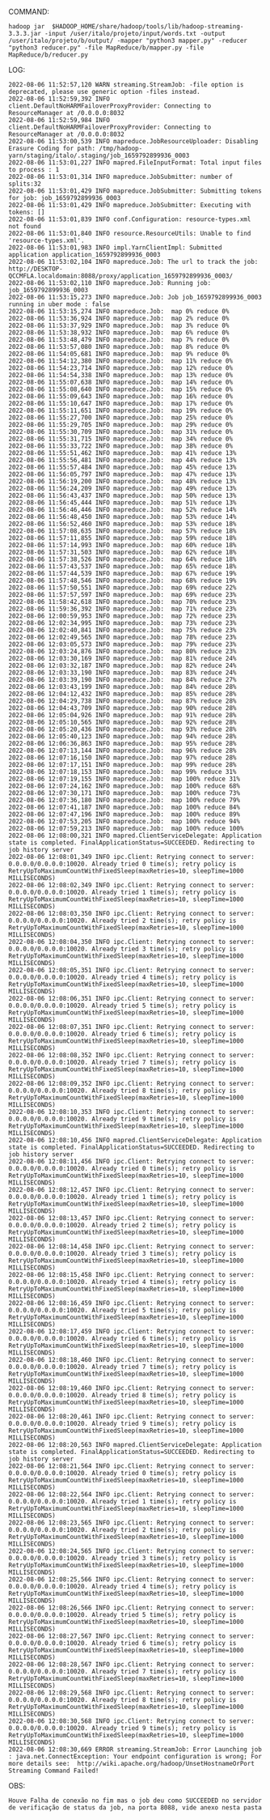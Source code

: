 COMMAND:

    hadoop jar  $HADOOP_HOME/share/hadoop/tools/lib/hadoop-streaming-3.3.3.jar -input /user/italo/projeto/input/words.txt -output /user/italo/projeto/b/output/ -mapper "python3 mapper.py" -reducer "python3 reducer.py" -file MapReduce/b/mapper.py -file MapReduce/b/reducer.py

LOG:

    2022-08-06 11:52:57,120 WARN streaming.StreamJob: -file option is deprecated, please use generic option -files instead.
    2022-08-06 11:52:59,392 INFO client.DefaultNoHARMFailoverProxyProvider: Connecting to ResourceManager at /0.0.0.0:8032
    2022-08-06 11:52:59,984 INFO client.DefaultNoHARMFailoverProxyProvider: Connecting to ResourceManager at /0.0.0.0:8032
    2022-08-06 11:53:00,539 INFO mapreduce.JobResourceUploader: Disabling Erasure Coding for path: /tmp/hadoop-yarn/staging/italo/.staging/job_1659792899936_0003
    2022-08-06 11:53:01,227 INFO mapred.FileInputFormat: Total input files to process : 1
    2022-08-06 11:53:01,314 INFO mapreduce.JobSubmitter: number of splits:32
    2022-08-06 11:53:01,429 INFO mapreduce.JobSubmitter: Submitting tokens for job: job_1659792899936_0003
    2022-08-06 11:53:01,429 INFO mapreduce.JobSubmitter: Executing with tokens: []
    2022-08-06 11:53:01,839 INFO conf.Configuration: resource-types.xml not found
    2022-08-06 11:53:01,840 INFO resource.ResourceUtils: Unable to find 'resource-types.xml'.
    2022-08-06 11:53:01,983 INFO impl.YarnClientImpl: Submitted application application_1659792899936_0003
    2022-08-06 11:53:02,104 INFO mapreduce.Job: The url to track the job: http://DESKTOP-QCCMFLA.localdomain:8088/proxy/application_1659792899936_0003/
    2022-08-06 11:53:02,110 INFO mapreduce.Job: Running job: job_1659792899936_0003
    2022-08-06 11:53:15,273 INFO mapreduce.Job: Job job_1659792899936_0003 running in uber mode : false
    2022-08-06 11:53:15,274 INFO mapreduce.Job:  map 0% reduce 0%
    2022-08-06 11:53:36,924 INFO mapreduce.Job:  map 2% reduce 0%
    2022-08-06 11:53:37,929 INFO mapreduce.Job:  map 3% reduce 0%
    2022-08-06 11:53:38,932 INFO mapreduce.Job:  map 6% reduce 0%
    2022-08-06 11:53:48,479 INFO mapreduce.Job:  map 7% reduce 0%
    2022-08-06 11:53:57,080 INFO mapreduce.Job:  map 8% reduce 0%
    2022-08-06 11:54:05,681 INFO mapreduce.Job:  map 9% reduce 0%
    2022-08-06 11:54:12,380 INFO mapreduce.Job:  map 11% reduce 0%
    2022-08-06 11:54:23,714 INFO mapreduce.Job:  map 12% reduce 0%
    2022-08-06 11:54:54,338 INFO mapreduce.Job:  map 13% reduce 0%
    2022-08-06 11:55:07,638 INFO mapreduce.Job:  map 14% reduce 0%
    2022-08-06 11:55:08,640 INFO mapreduce.Job:  map 15% reduce 0%
    2022-08-06 11:55:09,643 INFO mapreduce.Job:  map 16% reduce 0%
    2022-08-06 11:55:10,647 INFO mapreduce.Job:  map 17% reduce 0%
    2022-08-06 11:55:11,651 INFO mapreduce.Job:  map 19% reduce 0%
    2022-08-06 11:55:27,700 INFO mapreduce.Job:  map 25% reduce 0%
    2022-08-06 11:55:29,705 INFO mapreduce.Job:  map 29% reduce 0%
    2022-08-06 11:55:30,709 INFO mapreduce.Job:  map 31% reduce 0%
    2022-08-06 11:55:31,715 INFO mapreduce.Job:  map 34% reduce 0%
    2022-08-06 11:55:33,722 INFO mapreduce.Job:  map 38% reduce 0%
    2022-08-06 11:55:51,462 INFO mapreduce.Job:  map 41% reduce 13%
    2022-08-06 11:55:56,481 INFO mapreduce.Job:  map 44% reduce 13%
    2022-08-06 11:55:57,484 INFO mapreduce.Job:  map 45% reduce 13%
    2022-08-06 11:56:05,797 INFO mapreduce.Job:  map 47% reduce 13%
    2022-08-06 11:56:19,200 INFO mapreduce.Job:  map 48% reduce 13%
    2022-08-06 11:56:24,209 INFO mapreduce.Job:  map 49% reduce 13%
    2022-08-06 11:56:43,437 INFO mapreduce.Job:  map 50% reduce 13%
    2022-08-06 11:56:45,444 INFO mapreduce.Job:  map 51% reduce 13%
    2022-08-06 11:56:46,446 INFO mapreduce.Job:  map 52% reduce 14%
    2022-08-06 11:56:48,450 INFO mapreduce.Job:  map 53% reduce 14%
    2022-08-06 11:56:52,460 INFO mapreduce.Job:  map 53% reduce 18%
    2022-08-06 11:57:08,635 INFO mapreduce.Job:  map 57% reduce 18%
    2022-08-06 11:57:11,855 INFO mapreduce.Job:  map 59% reduce 18%
    2022-08-06 11:57:14,993 INFO mapreduce.Job:  map 60% reduce 18%
    2022-08-06 11:57:31,503 INFO mapreduce.Job:  map 62% reduce 18%
    2022-08-06 11:57:38,526 INFO mapreduce.Job:  map 64% reduce 18%
    2022-08-06 11:57:43,537 INFO mapreduce.Job:  map 65% reduce 18%
    2022-08-06 11:57:44,539 INFO mapreduce.Job:  map 67% reduce 19%
    2022-08-06 11:57:48,546 INFO mapreduce.Job:  map 68% reduce 19%
    2022-08-06 11:57:50,551 INFO mapreduce.Job:  map 69% reduce 22%
    2022-08-06 11:57:57,597 INFO mapreduce.Job:  map 69% reduce 23%
    2022-08-06 11:58:42,618 INFO mapreduce.Job:  map 70% reduce 23%
    2022-08-06 11:59:36,392 INFO mapreduce.Job:  map 71% reduce 23%
    2022-08-06 12:00:59,953 INFO mapreduce.Job:  map 72% reduce 23%
    2022-08-06 12:02:34,995 INFO mapreduce.Job:  map 73% reduce 23%
    2022-08-06 12:02:40,841 INFO mapreduce.Job:  map 75% reduce 23%
    2022-08-06 12:02:49,565 INFO mapreduce.Job:  map 78% reduce 23%
    2022-08-06 12:03:05,573 INFO mapreduce.Job:  map 79% reduce 23%
    2022-08-06 12:03:24,876 INFO mapreduce.Job:  map 80% reduce 23%
    2022-08-06 12:03:30,169 INFO mapreduce.Job:  map 81% reduce 24%
    2022-08-06 12:03:32,187 INFO mapreduce.Job:  map 82% reduce 24%
    2022-08-06 12:03:33,190 INFO mapreduce.Job:  map 83% reduce 24%
    2022-08-06 12:03:39,190 INFO mapreduce.Job:  map 84% reduce 27%
    2022-08-06 12:03:43,199 INFO mapreduce.Job:  map 84% reduce 28%
    2022-08-06 12:04:12,432 INFO mapreduce.Job:  map 85% reduce 28%
    2022-08-06 12:04:29,738 INFO mapreduce.Job:  map 87% reduce 28%
    2022-08-06 12:04:43,709 INFO mapreduce.Job:  map 90% reduce 28%
    2022-08-06 12:05:04,926 INFO mapreduce.Job:  map 91% reduce 28%
    2022-08-06 12:05:10,565 INFO mapreduce.Job:  map 92% reduce 28%
    2022-08-06 12:05:20,436 INFO mapreduce.Job:  map 93% reduce 28%
    2022-08-06 12:05:40,123 INFO mapreduce.Job:  map 94% reduce 28%
    2022-08-06 12:06:36,863 INFO mapreduce.Job:  map 95% reduce 28%
    2022-08-06 12:07:13,144 INFO mapreduce.Job:  map 96% reduce 28%
    2022-08-06 12:07:16,150 INFO mapreduce.Job:  map 97% reduce 28%
    2022-08-06 12:07:17,151 INFO mapreduce.Job:  map 99% reduce 28%
    2022-08-06 12:07:18,153 INFO mapreduce.Job:  map 99% reduce 31%
    2022-08-06 12:07:19,155 INFO mapreduce.Job:  map 100% reduce 31%
    2022-08-06 12:07:24,162 INFO mapreduce.Job:  map 100% reduce 68%
    2022-08-06 12:07:30,171 INFO mapreduce.Job:  map 100% reduce 73%
    2022-08-06 12:07:36,180 INFO mapreduce.Job:  map 100% reduce 79%
    2022-08-06 12:07:41,187 INFO mapreduce.Job:  map 100% reduce 84%
    2022-08-06 12:07:47,196 INFO mapreduce.Job:  map 100% reduce 89%
    2022-08-06 12:07:53,205 INFO mapreduce.Job:  map 100% reduce 94%
    2022-08-06 12:07:59,213 INFO mapreduce.Job:  map 100% reduce 100%
    2022-08-06 12:08:00,321 INFO mapred.ClientServiceDelegate: Application state is completed. FinalApplicationStatus=SUCCEEDED. Redirecting to job history server
    2022-08-06 12:08:01,349 INFO ipc.Client: Retrying connect to server: 0.0.0.0/0.0.0.0:10020. Already tried 0 time(s); retry policy is RetryUpToMaximumCountWithFixedSleep(maxRetries=10, sleepTime=1000 MILLISECONDS)
    2022-08-06 12:08:02,349 INFO ipc.Client: Retrying connect to server: 0.0.0.0/0.0.0.0:10020. Already tried 1 time(s); retry policy is RetryUpToMaximumCountWithFixedSleep(maxRetries=10, sleepTime=1000 MILLISECONDS)
    2022-08-06 12:08:03,350 INFO ipc.Client: Retrying connect to server: 0.0.0.0/0.0.0.0:10020. Already tried 2 time(s); retry policy is RetryUpToMaximumCountWithFixedSleep(maxRetries=10, sleepTime=1000 MILLISECONDS)
    2022-08-06 12:08:04,350 INFO ipc.Client: Retrying connect to server: 0.0.0.0/0.0.0.0:10020. Already tried 3 time(s); retry policy is RetryUpToMaximumCountWithFixedSleep(maxRetries=10, sleepTime=1000 MILLISECONDS)
    2022-08-06 12:08:05,351 INFO ipc.Client: Retrying connect to server: 0.0.0.0/0.0.0.0:10020. Already tried 4 time(s); retry policy is RetryUpToMaximumCountWithFixedSleep(maxRetries=10, sleepTime=1000 MILLISECONDS)
    2022-08-06 12:08:06,351 INFO ipc.Client: Retrying connect to server: 0.0.0.0/0.0.0.0:10020. Already tried 5 time(s); retry policy is RetryUpToMaximumCountWithFixedSleep(maxRetries=10, sleepTime=1000 MILLISECONDS)
    2022-08-06 12:08:07,351 INFO ipc.Client: Retrying connect to server: 0.0.0.0/0.0.0.0:10020. Already tried 6 time(s); retry policy is RetryUpToMaximumCountWithFixedSleep(maxRetries=10, sleepTime=1000 MILLISECONDS)
    2022-08-06 12:08:08,352 INFO ipc.Client: Retrying connect to server: 0.0.0.0/0.0.0.0:10020. Already tried 7 time(s); retry policy is RetryUpToMaximumCountWithFixedSleep(maxRetries=10, sleepTime=1000 MILLISECONDS)
    2022-08-06 12:08:09,352 INFO ipc.Client: Retrying connect to server: 0.0.0.0/0.0.0.0:10020. Already tried 8 time(s); retry policy is RetryUpToMaximumCountWithFixedSleep(maxRetries=10, sleepTime=1000 MILLISECONDS)
    2022-08-06 12:08:10,353 INFO ipc.Client: Retrying connect to server: 0.0.0.0/0.0.0.0:10020. Already tried 9 time(s); retry policy is RetryUpToMaximumCountWithFixedSleep(maxRetries=10, sleepTime=1000 MILLISECONDS)
    2022-08-06 12:08:10,456 INFO mapred.ClientServiceDelegate: Application state is completed. FinalApplicationStatus=SUCCEEDED. Redirecting to job history server
    2022-08-06 12:08:11,456 INFO ipc.Client: Retrying connect to server: 0.0.0.0/0.0.0.0:10020. Already tried 0 time(s); retry policy is RetryUpToMaximumCountWithFixedSleep(maxRetries=10, sleepTime=1000 MILLISECONDS)
    2022-08-06 12:08:12,457 INFO ipc.Client: Retrying connect to server: 0.0.0.0/0.0.0.0:10020. Already tried 1 time(s); retry policy is RetryUpToMaximumCountWithFixedSleep(maxRetries=10, sleepTime=1000 MILLISECONDS)
    2022-08-06 12:08:13,457 INFO ipc.Client: Retrying connect to server: 0.0.0.0/0.0.0.0:10020. Already tried 2 time(s); retry policy is RetryUpToMaximumCountWithFixedSleep(maxRetries=10, sleepTime=1000 MILLISECONDS)
    2022-08-06 12:08:14,458 INFO ipc.Client: Retrying connect to server: 0.0.0.0/0.0.0.0:10020. Already tried 3 time(s); retry policy is RetryUpToMaximumCountWithFixedSleep(maxRetries=10, sleepTime=1000 MILLISECONDS)
    2022-08-06 12:08:15,458 INFO ipc.Client: Retrying connect to server: 0.0.0.0/0.0.0.0:10020. Already tried 4 time(s); retry policy is RetryUpToMaximumCountWithFixedSleep(maxRetries=10, sleepTime=1000 MILLISECONDS)
    2022-08-06 12:08:16,459 INFO ipc.Client: Retrying connect to server: 0.0.0.0/0.0.0.0:10020. Already tried 5 time(s); retry policy is RetryUpToMaximumCountWithFixedSleep(maxRetries=10, sleepTime=1000 MILLISECONDS)
    2022-08-06 12:08:17,459 INFO ipc.Client: Retrying connect to server: 0.0.0.0/0.0.0.0:10020. Already tried 6 time(s); retry policy is RetryUpToMaximumCountWithFixedSleep(maxRetries=10, sleepTime=1000 MILLISECONDS)
    2022-08-06 12:08:18,460 INFO ipc.Client: Retrying connect to server: 0.0.0.0/0.0.0.0:10020. Already tried 7 time(s); retry policy is RetryUpToMaximumCountWithFixedSleep(maxRetries=10, sleepTime=1000 MILLISECONDS)
    2022-08-06 12:08:19,460 INFO ipc.Client: Retrying connect to server: 0.0.0.0/0.0.0.0:10020. Already tried 8 time(s); retry policy is RetryUpToMaximumCountWithFixedSleep(maxRetries=10, sleepTime=1000 MILLISECONDS)
    2022-08-06 12:08:20,461 INFO ipc.Client: Retrying connect to server: 0.0.0.0/0.0.0.0:10020. Already tried 9 time(s); retry policy is RetryUpToMaximumCountWithFixedSleep(maxRetries=10, sleepTime=1000 MILLISECONDS)
    2022-08-06 12:08:20,563 INFO mapred.ClientServiceDelegate: Application state is completed. FinalApplicationStatus=SUCCEEDED. Redirecting to job history server
    2022-08-06 12:08:21,564 INFO ipc.Client: Retrying connect to server: 0.0.0.0/0.0.0.0:10020. Already tried 0 time(s); retry policy is RetryUpToMaximumCountWithFixedSleep(maxRetries=10, sleepTime=1000 MILLISECONDS)
    2022-08-06 12:08:22,564 INFO ipc.Client: Retrying connect to server: 0.0.0.0/0.0.0.0:10020. Already tried 1 time(s); retry policy is RetryUpToMaximumCountWithFixedSleep(maxRetries=10, sleepTime=1000 MILLISECONDS)
    2022-08-06 12:08:23,565 INFO ipc.Client: Retrying connect to server: 0.0.0.0/0.0.0.0:10020. Already tried 2 time(s); retry policy is RetryUpToMaximumCountWithFixedSleep(maxRetries=10, sleepTime=1000 MILLISECONDS)
    2022-08-06 12:08:24,565 INFO ipc.Client: Retrying connect to server: 0.0.0.0/0.0.0.0:10020. Already tried 3 time(s); retry policy is RetryUpToMaximumCountWithFixedSleep(maxRetries=10, sleepTime=1000 MILLISECONDS)
    2022-08-06 12:08:25,566 INFO ipc.Client: Retrying connect to server: 0.0.0.0/0.0.0.0:10020. Already tried 4 time(s); retry policy is RetryUpToMaximumCountWithFixedSleep(maxRetries=10, sleepTime=1000 MILLISECONDS)
    2022-08-06 12:08:26,566 INFO ipc.Client: Retrying connect to server: 0.0.0.0/0.0.0.0:10020. Already tried 5 time(s); retry policy is RetryUpToMaximumCountWithFixedSleep(maxRetries=10, sleepTime=1000 MILLISECONDS)
    2022-08-06 12:08:27,567 INFO ipc.Client: Retrying connect to server: 0.0.0.0/0.0.0.0:10020. Already tried 6 time(s); retry policy is RetryUpToMaximumCountWithFixedSleep(maxRetries=10, sleepTime=1000 MILLISECONDS)
    2022-08-06 12:08:28,567 INFO ipc.Client: Retrying connect to server: 0.0.0.0/0.0.0.0:10020. Already tried 7 time(s); retry policy is RetryUpToMaximumCountWithFixedSleep(maxRetries=10, sleepTime=1000 MILLISECONDS)
    2022-08-06 12:08:29,568 INFO ipc.Client: Retrying connect to server: 0.0.0.0/0.0.0.0:10020. Already tried 8 time(s); retry policy is RetryUpToMaximumCountWithFixedSleep(maxRetries=10, sleepTime=1000 MILLISECONDS)
    2022-08-06 12:08:30,568 INFO ipc.Client: Retrying connect to server: 0.0.0.0/0.0.0.0:10020. Already tried 9 time(s); retry policy is RetryUpToMaximumCountWithFixedSleep(maxRetries=10, sleepTime=1000 MILLISECONDS)
    2022-08-06 12:08:30,669 ERROR streaming.StreamJob: Error Launching job : java.net.ConnectException: Your endpoint configuration is wrong; For more details see:  http://wiki.apache.org/hadoop/UnsetHostnameOrPort
    Streaming Command Failed!

OBS:

    Houve Falha de conexão no fim mas o job deu como SUCCEEDED no servidor de verificação de status da job, na porta 8088, vide anexo nesta pasta
